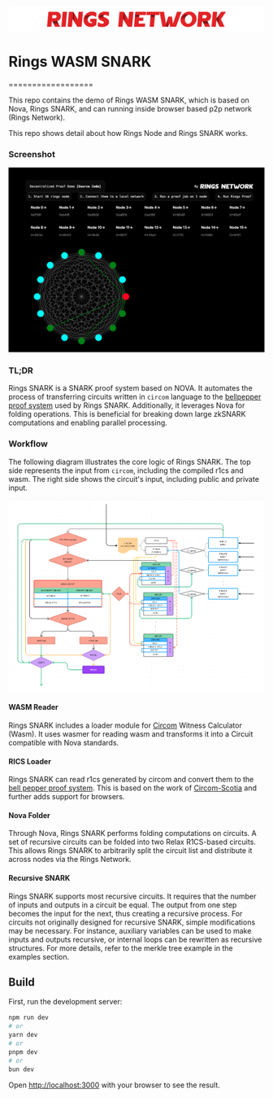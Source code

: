 <picture>
  <source media="(prefers-color-scheme: dark)" srcset="https://static.ringsnetwork.io/ringsnetwork_logo.png">
  <img alt="Rings Network" src="https://raw.githubusercontent.com/RingsNetwork/asserts/main/logo/rings_network_red.png">
</picture>

# Rings WASM SNARK
==================

This repo contains the demo of Rings WASM SNARK, which is based on Nova, Rings SNARK, and can running inside browser based p2p network (Rings Network).

This repo shows detail about how Rings Node and Rings SNARK works.

### Screenshot

![Snark workflow](https://raw.githubusercontent.com/RingsNetwork/asserts/main/imgs/snark_demo.png)

### TL;DR

Rings SNARK is a SNARK proof system based on NOVA. It automates the process of transferring circuits written in `circom` language to the [bellpepper proof system](https://github.com/lurk-lab/bellpepper) used by Rings SNARK. Additionally, it leverages Nova for folding operations. This is beneficial for breaking down large zkSNARK computations and enabling parallel processing.

### Workflow

The following diagram illustrates the core logic of Rings SNARK. The top side represents the input from `circom`, including the compiled r1cs and wasm. The right side shows the circuit's input, including public and private input.


![Snark workflow](https://raw.githubusercontent.com/RingsNetwork/asserts/main/imgs/snark.png)

#### WASM Reader

Rings SNARK includes a loader module for [Circom](https://github.com/iden3/circom) Witness Calculator (Wasm). It uses wasmer for reading wasm and transforms it into a Circuit compatible with Nova standards.

#### RICS Loader

Rings SNARK can read r1cs generated by circom and convert them to the [bell pepper proof system](https://github.com/lurk-lab/bellpepper). This is based on the work of [Circom-Scotia](https://github.com/lurk-lab/circom-scotia) and further adds support for browsers.

#### Nova Folder

Through Nova, Rings SNARK performs folding computations on circuits. A set of recursive circuits can be folded into two Relax R1CS-based circuits. This allows Rings SNARK to arbitrarily split the circuit list and distribute it across nodes via the Rings Network.

#### Recursive SNARK

Rings SNARK supports most recursive circuits. It requires that the number of inputs and outputs in a circuit be equal. The output from one step becomes the input for the next, thus creating a recursive process. For circuits not originally designed for recursive SNARK, simple modifications may be necessary. For instance, auxiliary variables can be used to make inputs and outputs recursive, or internal loops can be rewritten as recursive structures. For more details, refer to the merkle tree example in the examples section.

## Build

First, run the development server:

```bash
npm run dev
# or
yarn dev
# or
pnpm dev
# or
bun dev
```

Open [http://localhost:3000](http://localhost:3000) with your browser to see the result.
